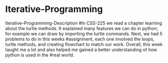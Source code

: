 # Iterative-Programming

Iterative-Programming-Description
#In CSS-225 we read a chapter learning about the turtle methods. It explained many features we can do in python; for example we can draw by importing the turtle commands. Next, we had 5 problems to do in this weeks
#assignment, each one involved the loops, turtle methods, and creating flowchart to match our work. Overall, this week taught me a lot and also helped me gained a better understanding of how python is used in the
#real world.